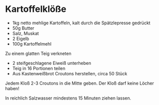 # Kartoffelklöße

* 1kg netto mehlige Kartoffeln, kalt durch die Spätzlepresse gedrückt
* 50g Butter
* Salz, Muskat
* 2 Eigelb
* 100g Kartoffelmehl

Zu einem glatten Teig verkneten

* 2 steifgeschlagene Eiweiß unterheben
* Teig in 16 Portionen teilen
* Aus Kastenweißbrot Croutons herstellen, circa 50 Stück

Jedem Kloß 2-3 Croutons in die Mitte geben. Der Kloß darf keine Löcher haben!

In reichlich Salzwasser mindestens 15 Minuten ziehen lassen.
